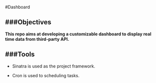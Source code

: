 #Dashboard

###Objectives
---
**This repo aims at developing a customizable dashboard to display real time data from third-party API.**

###Tools
---
+ Sinatra is used as the project framework. 

+ Cron is used to scheduling tasks. 

